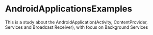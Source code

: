 # AndroidApplicationsExamples
This is a study about the AndroidApplication(Activity, ContentProvider, Services and Broadcast Receiver), with focus on Background Services

<img alt="" src="http://i.imgur.com/3wnvsON.png" style="max-width: 100%; min-height: 356px;">

